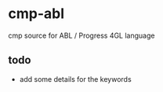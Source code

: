 # cmp-abl

cmp source for ABL / Progress 4GL language

## todo

- add some details for the keywords

